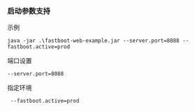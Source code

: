 ### 启动参数支持  
示例
```
java -jar .\fastboot-web-example.jar --server.port=8088 --fastboot.active=prod
```
端口设置
```
--server.port=8088
```
指定环境
```
 --fastboot.active=prod
```
